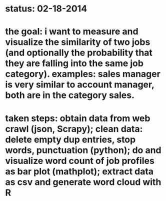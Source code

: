 # status: 02-18-2014
# the goal: i want to measure and visualize the similarity of two jobs (and optionally the probability that they are falling into the same job category). examples: sales manager is very similar to account manager, both are in the category sales.
# taken steps: obtain data from web crawl (json, Scrapy); clean data: delete empty dup entries, stop words, punctuation (python); do and visualize word count of job profiles as bar plot (mathplot); extract data as csv and generate word cloud with R
